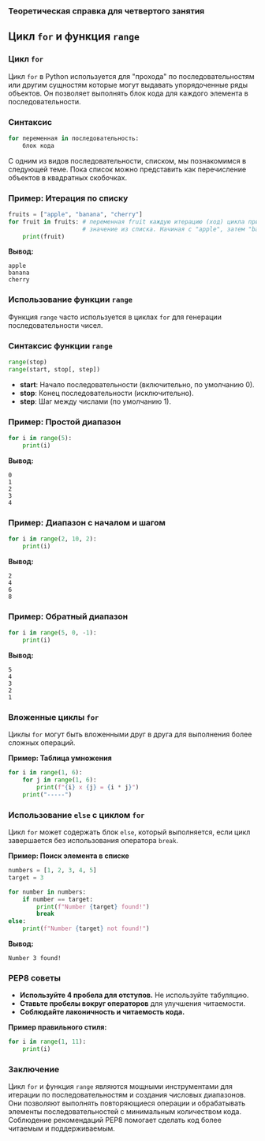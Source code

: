 ### Теоретическая справка для четвертого занятия

## Цикл `for` и функция `range`

### Цикл `for`

Цикл `for` в Python используется для "прохода" по последовательностям или другим сущностям которые могут выдавать упорядоченные ряды объектов. Он позволяет выполнять блок кода для каждого элемента в последовательности. 

### Синтаксис

```python
for переменная in последовательность:
    блок кода
```

С одним из видов последовательности, списком, мы познакомимся в следующей теме. Пока список можно представить как перечисление объектов в квадратных скобочках. 

### Пример: Итерация по списку

```python
fruits = ["apple", "banana", "cherry"]
for fruit in fruits: # переменная fruit каждую итерацию (ход) цикла принимает следующее
                     # значение из списка. Начиная с "apple", затем "banana", и "cherry".
    print(fruit)
```

**Вывод:**

```
apple
banana
cherry
```

### Использование функции `range`

Функция `range` часто используется в циклах `for` для генерации последовательности чисел.

### Синтаксис функции `range`

```python
range(stop)
range(start, stop[, step])
```

- **start**: Начало последовательности (включительно, по умолчанию 0).
- **stop**: Конец последовательности (исключительно).
- **step**: Шаг между числами (по умолчанию 1).

### Пример: Простой диапазон

```python
for i in range(5):
    print(i)
```

**Вывод:**

```
0
1
2
3
4
```

### Пример: Диапазон с началом и шагом

```python
for i in range(2, 10, 2):
    print(i)
```

**Вывод:**

```
2
4
6
8
```

### Пример: Обратный диапазон

```python
for i in range(5, 0, -1):
    print(i)
```

**Вывод:**

```
5
4
3
2
1
```

### Вложенные циклы `for`

Циклы `for` могут быть вложенными друг в друга для выполнения более сложных операций.

**Пример: Таблица умножения**

```python
for i in range(1, 6):
    for j in range(1, 6):
        print(f"{i} x {j} = {i * j}")
    print("-----")
```


### Использование `else` с циклом `for`

Цикл `for` может содержать блок `else`, который выполняется, если цикл завершается без использования оператора `break`.

**Пример: Поиск элемента в списке**

```python
numbers = [1, 2, 3, 4, 5]
target = 3

for number in numbers:
    if number == target:
        print(f"Number {target} found!")
        break
else:
    print(f"Number {target} not found!")
```

**Вывод:**

```
Number 3 found!
```

### PEP8 советы

- **Используйте 4 пробела для отступов.** Не используйте табуляцию.
- **Ставьте пробелы вокруг операторов** для улучшения читаемости.
- **Соблюдайте лаконичность и читаемость кода.**

**Пример правильного стиля:**

```python
for i in range(1, 11):
    print(i)
```

### Заключение

Цикл `for` и функция `range` являются мощными инструментами для итерации по последовательностям и создания числовых диапазонов. Они позволяют выполнять повторяющиеся операции и обрабатывать элементы последовательностей с минимальным количеством кода. Соблюдение рекомендаций PEP8 помогает сделать код более читаемым и поддерживаемым.